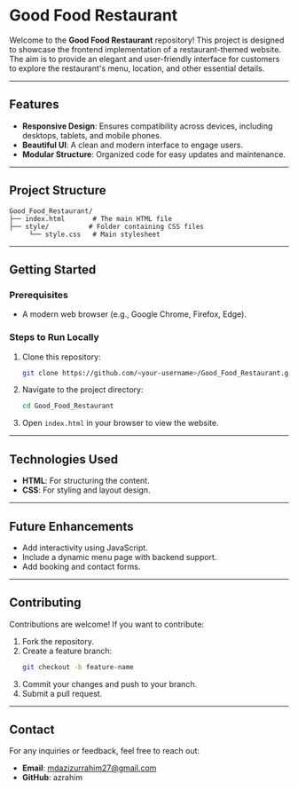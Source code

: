 # Good Food Restaurant

Welcome to the **Good Food Restaurant** repository! This project is designed to showcase the frontend implementation of a restaurant-themed website. The aim is to provide an elegant and user-friendly interface for customers to explore the restaurant's menu, location, and other essential details.

---

## Features
- **Responsive Design**: Ensures compatibility across devices, including desktops, tablets, and mobile phones.
- **Beautiful UI**: A clean and modern interface to engage users.
- **Modular Structure**: Organized code for easy updates and maintenance.

---

## Project Structure

```
Good_Food_Restaurant/
├── index.html       # The main HTML file
├── style/          # Folder containing CSS files
     └── style.css   # Main stylesheet
```

---

## Getting Started

### Prerequisites
- A modern web browser (e.g., Google Chrome, Firefox, Edge).

### Steps to Run Locally
1. Clone this repository:
   ```bash
   git clone https://github.com/<your-username>/Good_Food_Restaurant.git
   ```
2. Navigate to the project directory:
   ```bash
   cd Good_Food_Restaurant
   ```
3. Open `index.html` in your browser to view the website.

---

## Technologies Used
- **HTML**: For structuring the content.
- **CSS**: For styling and layout design.

---

## Future Enhancements
- Add interactivity using JavaScript.
- Include a dynamic menu page with backend support.
- Add booking and contact forms.

---

## Contributing
Contributions are welcome! If you want to contribute:
1. Fork the repository.
2. Create a feature branch:
   ```bash
   git checkout -b feature-name
   ```
3. Commit your changes and push to your branch.
4. Submit a pull request.


---

## Contact
For any inquiries or feedback, feel free to reach out:
- **Email**: mdazizurrahim27@gmail.com
- **GitHub**: azrahim

